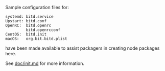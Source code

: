 Sample configuration files for:
```
systemd: bitd.service
Upstart: bitd.conf
OpenRC:  bitd.openrc
         bitd.openrcconf
CentOS:  bitd.init
macOS:   org.bit.bitd.plist
```
have been made available to assist packagers in creating node packages here.

See [doc/init.md](../../doc/init.md) for more information.
